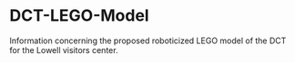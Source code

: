 # DCT-LEGO-Model

Information concerning the proposed roboticized LEGO model of the DCT for the Lowell visitors center.
